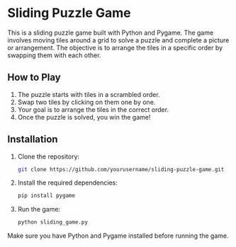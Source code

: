 # Sliding Puzzle Game
This is a sliding puzzle game built with Python and Pygame. 
The game involves moving tiles around a grid to solve a puzzle and complete a picture or arrangement. The objective is to arrange the tiles in a specific order by swapping them with each other. 


## How to Play
1. The puzzle starts with tiles in a scrambled order.
2. Swap two tiles by clicking on them one by one.
3. Your goal is to arrange the tiles in the correct order.
4. Once the puzzle is solved, you win the game!


## Installation
1. Clone the repository:
   ```bash
   git clone https://github.com/yourusername/sliding-puzzle-game.git
   ```
2. Install the required dependencies:
   ```bash
   pip install pygame
   ```
3. Run the game:
   ```bash
   python sliding_game.py
   ```

Make sure you have Python and Pygame installed before running the game.
